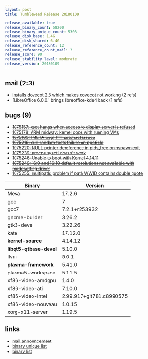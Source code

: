 ```yaml
---
layout: post
title: Tumbleweed Release 20180109

release_available: true
release_binary_count: 58200
release_binary_unique_count: 5303
release_disk_base: 1.4G
release_disk_shared: 6.4G
release_reference_count: 12
release_reference_count_mail: 3
release_score: 90
release_stability_level: moderate
release_version: 20180109
---
```


## mail (2:3)

- [installs dovecot 2.3 which makes dovecot not working](https://lists.opensuse.org/opensuse-factory/2018-01/msg00208.html) (2 refs)
- [LibreOffice 6.0.0.1 brings libreoffice-kde4 back [](https://lists.opensuse.org/opensuse-factory/2018-01/msg00213.html) (1 refs)

## bugs (9)

<!--more-->

- ~~[1075157: xset hangs when access to display server is refused](https://bugzilla.opensuse.org/show_bug.cgi?id=1075157)~~
- [1075178: ARM midway: kernel oops with running VMs](https://bugzilla.opensuse.org/show_bug.cgi?id=1075178)
- ~~[1075183: [META bug] PTI patchset issues](https://bugzilla.opensuse.org/show_bug.cgi?id=1075183)~~
- ~~[1075219: curl random tests failure on ppc64le](https://bugzilla.opensuse.org/show_bug.cgi?id=1075219)~~
- ~~[1075220: NULL pointer dereference in pids_free on nspawn exit](https://bugzilla.opensuse.org/show_bug.cgi?id=1075220)~~
- [1075239: procps sysctl doesn't work](https://bugzilla.opensuse.org/show_bug.cgi?id=1075239)
- ~~[1075246: Unable to boot with Kernel 4.14.11](https://bugzilla.opensuse.org/show_bug.cgi?id=1075246)~~
- ~~[1075249: 16:9 and 16:10 default resolutions not available with modesetting driver](https://bugzilla.opensuse.org/show_bug.cgi?id=1075249)~~
- [1075255: multipath: problem if path WWID contains double quote](https://bugzilla.opensuse.org/show_bug.cgi?id=1075255)

Binary | Version
--- | ---
Mesa | 17.2.6
gcc | 7
gcc7 | 7.2.1+r253932
gnome-builder | 3.26.2
gtk3-devel | 3.22.26
kate | 17.12.0
**kernel-source** | 4.14.12
**libqt5-qtbase-devel** | 5.10.0
llvm | 5.0.1
**plasma-framework** | 5.41.0
plasma5-workspace | 5.11.5
xf86-video-amdgpu | 1.4.0
xf86-video-ati | 7.10.0
xf86-video-intel | 2.99.917+git781.c8990575
xf86-video-nouveau | 1.0.15
xorg-x11-server | 1.19.5

## links

- [mail announcement](https://lists.opensuse.org/opensuse-factory/2018-01/msg00206.html)
- [binary unique list](http://download.tumbleweed.boombatower.com/20180109/rpm.unique.list)
- [binary list](http://download.tumbleweed.boombatower.com/20180109/rpm.list)
